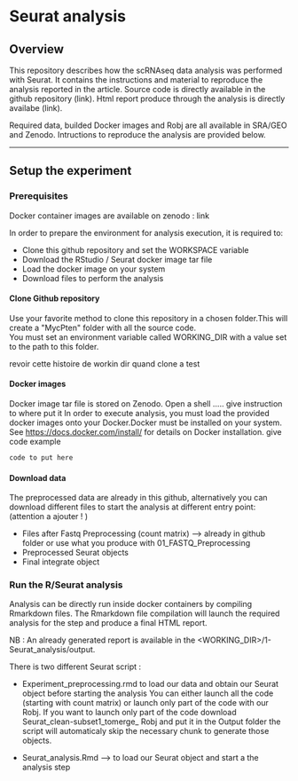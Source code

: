 # Seurat analysis
## Overview
This repository describes how the scRNAseq data analysis was performed with Seurat. It contains the instructions and material to reproduce the analysis reported in the article.
Source code is directly available in the github repository (link).
Html report produce through the analysis is directly availabe (link).

Required data, builded Docker images and Robj are all available in SRA/GEO and Zenodo. Intructions to reproduce the analysis are provided below.

---

## Setup the experiment
### Prerequisites
Docker container images are available on zenodo : link

In order to prepare the environment for analysis execution, it is required to:
- Clone this github repository and set the WORKSPACE variable
- Download the RStudio / Seurat docker image tar file
- Load the docker image on your system
- Download files to perform the analysis

#### Clone Github repository
Use your favorite method to clone this repository in a chosen folder.This will create a "MycPten" folder with all the source code. <br/>
You must set an environment variable called WORKING_DIR with a value set to the path to this folder.

revoir cette histoire de workin dir quand clone a test

#### Docker images
Docker image tar file is stored on Zenodo. Open a shell ..... give instruction to where put it
In order to execute analysis, you must load the provided docker images onto your Docker.Docker must be installed on your system. See https://docs.docker.com/install/ for details on Docker installation.
give code example
```bash
code to put here
```
#### Download data
The preprocessed data are already in this github, alternatively you can download different files to start the analysis at different entry point: (attention a ajouter ! )
- Files after Fastq Preprocessing (count matrix) --> already in github folder or use what you produce with 01_FASTQ_Preprocessing
- Preprocessed Seurat objects
- Final integrate object

### Run the R/Seurat analysis
Analysis can be directly run inside docker containers by compiling Rmarkdown files. The Rmarkdown file compilation will launch the required analysis for the step and produce a final HTML report.

NB : An already generated report is available in the <WORKING_DIR>/1-Seurat_analysis/output.

There is two different Seurat script :
- Experiment_preprocessing.rmd
to load our data and obtain our Seurat object before starting the analysis
You can either launch all the code (starting with count matrix) or launch only part of the code with our Robj.
If you want to launch only part of the code download Seurat_clean-subset1_tomerge_ Robj and put it in the Output folder the script will automaticaly skip the necessary chunk to generate those objects.

- Seurat_analysis.Rmd --> to load our Seurat object and start a the analysis step
